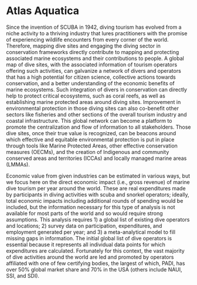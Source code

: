 Atlas Aquatica
================

Since the invention of SCUBA in 1942, diving tourism has evolved from a
niche activity to a thriving industry that lures practitioners with the
promise of experiencing wildlife encounters from every corner of the
world. Therefore, mapping dive sites and engaging the diving sector in
conservation frameworks directly contribute to mapping and protecting
associated marine ecosystems and their contributions to people. A global
map of dive sites, with the associated information of tourism operators
offering such activities, can galvanize a network of divers and
operators that has a high potential for citizen science, collective
actions towards conservation, and a better understanding of the economic
benefits of marine ecosystems. Such integration of divers in
conservation can directly help to protect critical ecosystems, such as
coral reefs, as well as establishing marine protected areas around
diving sites. Improvement in environmental protection in those diving
sites can also co-benefit other sectors like fisheries and other
sections of the overall tourism industry and coastal infrastructure.
This global network can become a platform to promote the centralization
and flow of information to all stakeholders. Those dive sites, once
their true value is recognized, can be beacons around which effective
and equitable environmental protection is put in place through tools
like Marine Protected Areas, other effective conservation measures
(OECMs), and the creation of Indigenous and community conserved areas
and territories (ICCAs) and locally managed marine areas (LMMAs).

Economic value from given industries can be estimated in various ways,
but we focus here on the direct economic impact (i.e., gross revenue) of
marine dive tourism per year around the world. These are real
expenditures made by participants in diving activities with scuba and
snorkel operators; ideally, total economic impacts including additional
rounds of spending would be included, but the information necessary for
this type of analysis is not available for most parts of the world and
so would require strong assumptions. This analysis requires 1) a global
list of existing dive operators and locations; 2) survey data on
participation, expenditures, and employment generated per year; and 3) a
meta-analytical model to fill missing gaps in information. The initial
global list of dive operators is essential because it represents all
individual data points for which expenditures are calculated.
Fortunately for this context, the vast majority of dive activities
around the world are led and promoted by operators affiliated with one
of few certifying bodies, the largest of which, PADI, has over 50%
global market share and 70% in the USA (others include NAUI, SSI, and
SDI).
